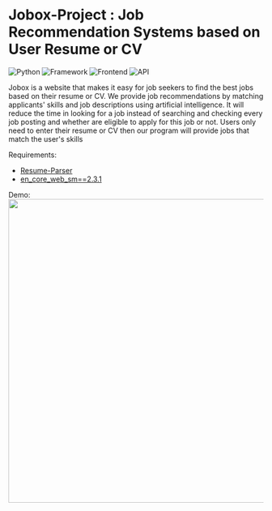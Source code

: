 # Jobox-Project : Job Recommendation Systems based on User Resume or CV

![Python](https://img.shields.io/badge/Python-3.9-blueviolet)
![Framework](https://img.shields.io/badge/Framework-Flask-red)
![Frontend](https://img.shields.io/badge/Frontend-HTML/CSS/JS-green)
![API](https://img.shields.io/badge/API-Indeed-blue)

Jobox is a website that makes it easy for job seekers to find the best jobs based on their resume or CV. We provide job recommendations by matching applicants' skills and job descriptions using artificial intelligence. It will reduce the time in looking for a job instead of searching and checking every job posting and whether are eligible to apply for this job or not. Users only need to enter their resume or CV then our program will provide jobs that match the user's skills

Requirements:
- [Resume-Parser](https://pypi.org/project/resume-parser/)
- [en_core_web_sm==2.3.1](https://github.com/explosion/spacy-models/releases/download/en_core_web_sm-2.3.1/en_core_web_sm-2.3.1.tar.gz)


Demo: <br>
<img src="https://github.com/sinungadi/Jobox-Project/blob/1f759489589d8026bc3a3f72c0b391cfe71632c1/screenshots/demo.gif" width="600px">
